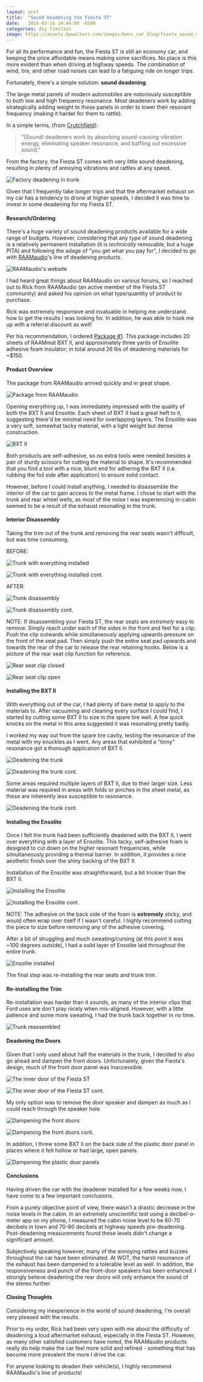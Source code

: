 ```yaml
---
layout: post
title:  "Sound Deadening the Fiesta ST"
date:   2016-03-16 14:44:00 -0500
categories: diy fiestast
image: https://assets.bpwalters.com/images/bens_car_blog/fiesta_sound_deadening_1.jpg
---
```


<span class="is-first-letter">F</span>or all its performance and fun, the Fiesta ST is still an economy car, and keeping the price affordable means making some sacrifices.  No place is this more evident than when driving at highway speeds.  The combination of wind, tire, and other road noises can lead to a fatiguing ride on longer trips.

Fortunately, there's a simple solution: **sound deadening**.

The large metal panels of modern automobiles are notoriously susceptible to both low and high frequency resonance.  Most deadeners work by adding strategically adding weight to these panels in order to lower their resonant frequency (making it harder for them to rattle).

In a simple terms, (from [Crutchfield](http://www.crutchfield.com/S-oEEGog0k67B/learn/learningcenter/car/vibration_installation.html)):

<blockquote>"(Sound) deadeners work by absorbing sound-causing vibration energy, eliminating speaker resonance, and baffling out excessive sound."</blockquote>

From the factory, the Fiesta ST comes with very little sound deadening, resulting in plenty of annoying vibrations and rattles at any speed.

![Factory deadening in trunk](http://i.imgur.com/0faBcAp.jpg?1)

Given that I frequently take longer trips and that the aftermarket exhaust on my car has a tendency to drone at higher speeds, I decided it was time to invest in some deadening for my Fiesta ST.

#### Research/Ordering

There's a huge variety of sound deadening products available for a wide range of budgets.  However, considering that any type of sound deadening is a relatively permanent installation (it is *technically* removable, but a huge PITA) and following the adage of "you get what you pay for", I decided to go with [RAAMaudio](http://www.raamaudio.com/)'s line of deadening products.

![RAAMaudio's website](http://i.imgur.com/p5qfX3k.png)

I had heard great things about RAAMaudio on various forums, so I reached out to Rick from RAAMaudio (an active member of the Fiesta ST community) and asked his opinion on what type/quantity of product to purchase.

Rick was extremely responsive and invaluable in helping me understand how to get the results I was looking for.  In addition, he was able to hook me up with a referral discount as well!

Per his recommendation, I ordered [Package #1](http://www.raamaudio.com/package-1-20-sheets-of-raammat-bxt-ii-37-5-sq-ft-and-3-yards-ofensolite-iuo-peel-and-stick-41-625-sq-ft/).  This package includes 20 sheets of RAAMmat BXT II, and approximately three yards of Ensolite adhesive foam insulator; in total around 26 lbs of deadening materials for ~$150.

#### Product Overview

The package from RAAMaudio arrived quickly and in great shape.

![Package from RAAMaudio](http://i.imgur.com/rdOOs5F.jpg?1)

Opening everything up, I was immediately impressed with the quality of both the BXT II and Ensolite.  Each sheet of BXT II had a great heft to it, suggesting there'd be minimal need for overlapping layers.  The Ensolite was a very soft, somewhat tacky material, with a light weight but dense construction.

![BXT II](http://i.imgur.com/ePuYa4G.jpg)

Both products are self-adhesive, so no extra tools were needed besides a pair of sturdy scissors for cutting the material to shape.  It's recommended that you find a tool with a nice, blunt end for adhering the BXT II (i.e. rubbing the foil side after application) to ensure solid contact.

However, before I could install anything, I needed to disassemble the interior of the car to gain access to the metal frame.  I chose to start with the trunk and rear wheel wells, as most of the noise I was experiencing in-cabin seemed to be a result of the exhaust resonating in the trunk.

#### Interior Disassembly

Taking the trim out of the trunk and removing the rear seats wasn't difficult, but was time consuming.

BEFORE:

![Trunk with everything installed](http://i.imgur.com/zQi4P1f.jpg)


![Trunk with everything installed cont.](http://i.imgur.com/2Khr2fH.jpg)

AFTER:

![Trunk disassembly](http://i.imgur.com/kSBVFfA.jpg)

![Trunk disassembly cont.](http://i.imgur.com/BXIElRP.jpg)

NOTE: If disassembling your Fiesta ST, the rear seats are *extremely* easy to remove.  Simply reach under each of the sides in the front and feel for a clip.  Push the clip outwards while simultaneously applying upwards pressure on the front of the seat pad.  Then simply push the entire seat pad upwards and towards the rear of the car to release the rear retaining hooks.  Below is a picture of the rear seat clip function for reference.

![Rear seat clip closed](http://i.imgur.com/M7wUpRP.jpg?1)

![Rear seat clip open](http://i.imgur.com/oboxO4a.jpg)

#### Installing the BXT II

With everything out of the car, I had plenty of bare metal to apply to the materials to.  After vacuuming and cleaning every surface I could find, I started by cutting some BXT II to size in the spare tire well.  A few quick knocks on the metal in this area suggested it was resonating pretty badly.

I worked my way out from the spare tire cavity, testing the resonance of the metal with my knuckles as I went.  Any areas that exhibited a "tinny" resonance got a thorough application of BXT II.

![Deadening the trunk](http://i.imgur.com/qCypU94.jpg?1)

![Deadening the trunk cont.](http://i.imgur.com/eSODzrn.jpg)

Some areas required multiple layers of BXT II, due to their larger size.  Less material was required in areas with folds or pinches in the sheet metal, as these are inherently less susceptible to resonance.

![Deadening the trunk cont.](http://i.imgur.com/DL6zMrJ.jpg)

#### Installing the Ensolite

Once I felt the trunk had been sufficiently deadened with the BXT II, I went over everything with a layer of Ensolite.  This tacky, self-adhesive foam is designed to cut down on the higher resonant frequencies, while simultaneously providing a thermal barrier.  In addition, it provides a nice aesthetic finish over the shiny backing of the BXT II.

Installation of the Ensolite was straightforward, but a bit trickier than the BXT II.

![Installing the Ensolite](http://i.imgur.com/7ZC56tW.jpg)

![Installing the Ensolite cont.](http://i.imgur.com/eXxnJRg.jpg)

NOTE: The adhesive on the back side of the foam is **extremely** sticky, and would often wrap over itself if I wasn't careful.  I highly recommend cutting the piece to size before removing any of the adhesive covering.

After a bit of struggling and much sweating/cursing (at this point it was ~100 degrees outside), I had a solid layer of Ensolite laid throughout the entire trunk.

![Ensolite installed](http://i.imgur.com/Y4TIboH.jpg)

The final step was re-installing the rear seats and trunk trim.

#### Re-installing the Trim

Re-installation was harder than it sounds, as many of the interior clips that Ford uses are don't play nicely when mis-aligned.  However, with a little patience and some more sweating, I had the trunk back together in no time.

![Trunk reassembled](http://i.imgur.com/F72kRLA.jpg)

#### Deadening the Doors

Given that I only used about half the materials in the trunk, I decided to also go ahead and dampen the front doors.  Unfortunately, given the Fiesta's design, much of the front door panel was inaccessible.

![The inner door of the Fiesta ST](http://i.imgur.com/aISdmh3.jpg)

![The inner door of the Fiesta ST cont.](http://i.imgur.com/DdulPjn.jpg)

My only option was to remove the door speaker and dampen as much as I could reach through the speaker hole.

![Dampening the front doors](http://i.imgur.com/e1eJNwN.jpg)

![Dampening the front doors cont.](http://i.imgur.com/7uirTdA.jpg)

In addition, I threw some BXT II on the back side of the plastic door panel in places where it felt hollow or had large, open panels.

![Dampening the plastic door panels](http://i.imgur.com/uQddUoJ.jpg)

#### Conclusions

Having driven the car with the deadener installed for a few weeks now, I have come to a few important conclusions.

From a purely objective point of view, there wasn't a drastic decrease in the noise levels in the cabin.  In an extremely unscientific test using a decibel-o-meter app on my phone, I measured the cabin noise level to be 60-70 decibels in town and 70-80 decibels at highway speeds pre-deadening.  Post-deadening measurements found these levels didn't change a significant amount.

Subjectively speaking however, many of the annoying rattles and buzzes throughout the car have been eliminated.  At WOT, the harsh resonance of the exhaust has been dampened to a tolerable level as well.  In addition, the responsiveness and punch of the front-door speakers has been enhanced.  I strongly believe deadening the rear doors will only enhance the sound of the stereo further.

#### Closing Thoughts

Considering my inexperience in the world of sound deadening, I'm overall very pleased with the results.

Prior to my order, Rick had been very open with me about the difficulty of deadening a loud aftermarket exhaust, especially in the Fiesta ST.  However, as many other satisfied customers have noted, the RAAMaudio products really do help make the car feel more solid and refined - something that has become more prevalent the more I drive the car.

For anyone looking to deaden their vehicle(s), I highly recommend RAAMaudio's line of products!
 
